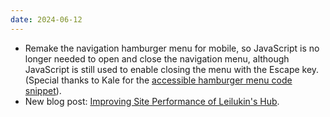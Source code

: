 ```yaml
---
date: 2024-06-12
---
```


* Remake the navigation hamburger menu for mobile, so JavaScript is no longer needed to open and close the navigation menu, although JavaScript is still used to enable closing the menu with the Escape key. (Special thanks to Kale for the [accessible hamburger menu code snippet](https://kalechips.net/projects/snippets/burger)).
* New blog post: [Improving Site Performance of Leilukin's Hub](/blog/posts/2024-06-12-performance-improvement-leilukins-hub/).